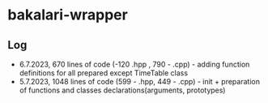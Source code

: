 # bakalari-wrapper

## Log

- 6.7.2023, 670 lines of code (-120 .hpp , 790 - .cpp) - adding function definitions for all prepared except TimeTable class
- 5.7.2023, 1048 lines of code (599 - .hpp, 449 - .cpp) - init + preparation of functions and classes declarations(arguments, prototypes)

